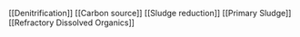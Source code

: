 [[Denitrification]]
[[Carbon source]]
[[Sludge reduction]]
[[Primary Sludge]]
[[Refractory Dissolved Organics]]
